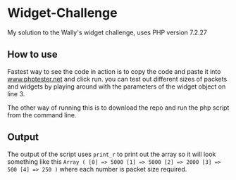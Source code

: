 # Widget-Challenge
My solution to the Wally's widget challenge, uses PHP version 7.2.27

## How to use
Fastest way to see the code in action is to copy the code and paste it into www.phptester.net and click run.
you can test out different sizes of packets and widgets by playing around with the parameters of the widget object on line 3.

The other way of running this is to download the repo and run the php script from the command line.

## Output 
The output of the script uses `print_r` to print out the array so it will look something like this `Array ( [0] => 5000 [1] => 5000 [2] => 2000 [3] => 500 [4] => 250 )` where each number is packet size required.
